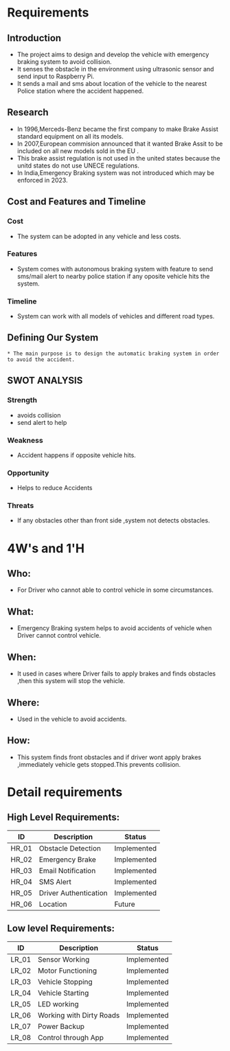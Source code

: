 # Requirements
## Introduction
 * The project aims to design and develop the vehicle with emergency braking system to avoid collision.
 * It senses the obstacle in the environment using ultrasonic sensor and send input to Raspberry Pi.
 * It sends a mail and sms about location of the vehicle to the nearest Police station where the accident happened.

## Research
 * In 1996,Merceds-Benz became the first company to make Brake Assist standard equipment on all its models.
 * In 2007,European commision announced that it wanted Brake Assit to be included on all new models sold in the EU .
 * This brake assist regulation is not used in the united states because the unitd states do not use UNECE regulations.
 * In India,Emergency Braking system was not introduced which may be enforced in 2023.
 
## Cost and Features and Timeline
### Cost
  * The system can be adopted in any vehicle and less costs.

### Features
   * System comes with autonomous braking system with feature to send sms/mail alert to nearby police
     station if any oposite vehicle hits the system.
### Timeline
   * System can work with all models of vehicles and different road types.

## Defining Our System

    * The main purpose is to design the automatic braking system in order to avoid the accident.
## SWOT ANALYSIS
### Strength
  * avoids collision
  * send alert to help

### Weakness
  * Accident happens if opposite vehicle hits.

### Opportunity
  * Helps to reduce Accidents

### Threats
  * If any obstacles other than front side ,system not detects obstacles.

# 4W&#39;s and 1&#39;H

## Who:

 * For Driver who cannot able to control vehicle in some circumstances.

## What:

 * Emergency Braking system helps to avoid accidents of vehicle when Driver cannot control vehicle.

## When:

 * It used in cases where Driver fails to apply brakes and finds obstacles ,then this system will stop the vehicle.

## Where:

* Used in the vehicle to avoid accidents.

## How:

* This system finds front obstacles and if driver wont apply brakes ,immediately vehicle gets stopped.This prevents collision.

# Detail requirements
## High Level Requirements:

|      ID          |Description                          |Status                         |
|----------------|-------------------------------|-----------------------------|
|HR_01|Obstacle Detection |Implemented|
|HR_02|Emergency Brake|Implemented|
|HR_03|Email Notification|Implemented|
|HR_04|SMS Alert |Implemented|
|HR_05|Driver Authentication |Implemented|
|HR_06|Location |Future|




##  Low level Requirements:
|      ID          |Description                          |Status                         |
|----------------|-------------------------------|-----------------------------|
|LR_01|Sensor Working|Implemented|
|LR_02|Motor Functioning|Implemented|
|LR_03|Vehicle Stopping|Implemented|
|LR_04|Vehicle Starting |Implemented|
|LR_05|LED working|Implemented|
|LR_06|Working with Dirty Roads|Implemented|
|LR_07|Power Backup|Implemented|
|LR_08|Control through App|Implemented|

